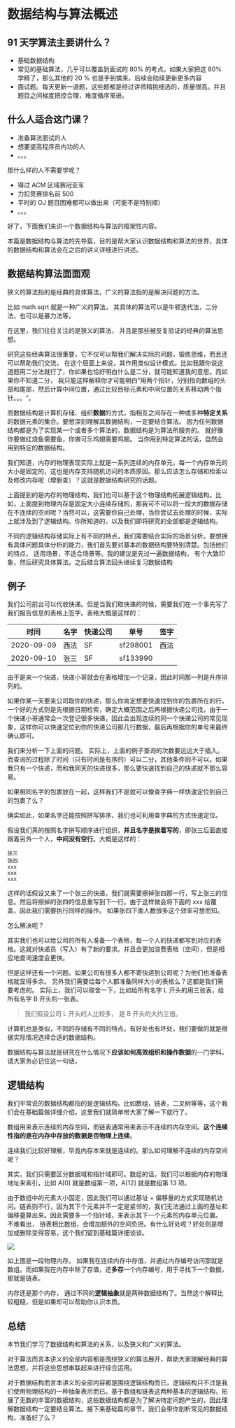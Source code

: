 # 数据结构与算法概述

## 91 天学算法主要讲什么？

- 基础数据结构
- 常见的基础算法，几乎可以覆盖到面试的 80% 的考点。如果大家把这 80% 学精了，那么其他的 20 % 也是手到擒来。后续会陆续更新更多内容
- 面试题。每天更新一道题，这些题都是经过讲师精挑细选的，质量很高。并且题目之间梯度把控合理，难度循序渐进。

## 什么人适合这门课？

- 准备算法面试的人
- 想要提高程序员内功的人
- 。。。

那什么样的人不需要学呢？

- 得过 ACM 区域赛冠亚军
- 力扣竞赛排名前 500
- 平时的 OJ 题目困难都可以做出来（可能不是特别顺）
- 。。。

好了，下面我们来讲一个数据结构与算法的框架性内容。

本篇是数据结构与算法的先导篇，目的是帮大家认识数据结构和算法的世界，具体的数据结构和算法会在之后的讲义详细进行讲述。

## 数据结构算法面面观

狭义的算法指的是经典的具体算法，广义的算法指的是解决问题的方法。

比如 math.sqrt 就是一种广义的算法， 其具体的算法可以是牛顿迭代法，二分法，也可以是暴力法等。

在这里，我们往往关注的是狭义的算法， 并且是那些被反复验证的经典的算法思想。

研究这些经典算法很重要，它不仅可以帮我们解决实际的问题，锻炼思维，而且还可以帮助我们交流， 在这个层面上来说，其作用类似设计模式。比如我跟你说这道题用二分法就行了，你如果也恰好明白什么是二分，就可能知道我的意思。而如果你不知道二分， 我只能这样解释你才可能明白”用两个指针，分别指向数组的头部和尾部，然后计算中间位置，通过比较目标元素和中间位置的关系移动两个指针。。。“。

而数据结构是计算机存储、组织**数据**的方式，指相互之间存在一种或多种**特定关系**的数据元素的集合。要想深刻理解其数据结构，一定要结合算法。 因为任何数据结构都是为了实现某一个或者多个算法的，数据结构是为算法所服务的。 就好像你要做红烧鱼需要鱼，你做可乐鸡翅需要鸡翅。 当你用到特定算法的话，自然会用到特定的数据结构。

我们知道，内存的物理表现实际上就是一系列连续的内存单元，每一个内存单元的大小是固定的，这也是内存支持随机访问的本质原因。那么应该怎么存储和检索以及修改内存呢（增删查）？这就是数据结构研究的话题。

上面提到的是内存的物理结构，我们也可以基于这个物理结构拓展逻辑结构。比如，上面提到物理内存是固定大小连续存储的，那我可不可以将一段大的数据存储在不连续的空间呢？当然可以，这需要你自己处理，当你尝试去处理的时候，实际上就涉及到了逻辑结构。你所知道的，以及我们即将研究的全部都是逻辑结构。

不同的逻辑结构存储实际上有不同的特点，我们需要结合实际的场景分析。要想拥有具体问题具体分析的能力，我们首先要对基本的数据结构要特别清楚。包括他们的特点， 适用场景，不适合场景等。我的建议是先过一遍数据结构， 有个大致印象，然后研究具体算法。之后结合算法回头继续复习数据结构.

## 例子

我们公司前台可以代收快递。但是当我们取快递的时候，需要我们在一个事先写了我们报告信息的表格上签字。表格大概是这样的：

| 时间       | 名字 | 快递公司 | 单号     | 签字 |
| ---------- | ---- | -------- | -------- | ---- |
| 2020-09-09 | 西法 | SF       | sf298001 | 西法 |
| 2020-09-10 | 张三 | SF       | sf133990 |      |

由于是来一个快递，快递小哥就会在表格增加一个记录，因此时间那一列是升序排列的。

如果你某一天要来公司取你的快递，那么你肯定想要快速找到你的包裹所在的行。一个好的方式则是先根据日期检索，确定大概范围之后再根据快递公司找，由于一个快递小哥通常会一次登记很多快递，因此会出现连续的同一个快递公司的常见现象，这样你可以快速定位到你的快递公司那几行数据，最后再根据你的单号来最终确认即可。

我们来分析一下上面的问题。 实际上，上面的例子查询的次数要远远大于插入。而查询的过程除了时间（只有时间是有序的）可以二分，其他条件则不可以。如果我只有一个快递，而和我同天的快递很多，那么要快速找到自己的快递就不那么容易。

如果相同名字的包裹放在一起，这样我们不是就可以像查字典一样快速定位到自己的包裹了么？

确实如此，如果名字还能按照拼写排序，我们也可利用查字典的方式快速定位。

假设我们真的按照名字拼写顺序进行组织，**并且名字是挨着写的**，即张三后面直接跟着另外一个人，**中间没有空行**。大概是这样的：

```
张三
张四
xxx
xxx
xxx
```

这样的话假设又来了一个张三的快递，我们就需要擦掉张四那一行，写上张三的信息。然后将擦掉的张四的信息重写到下一行。由于这样做会将下面的 xxx 给覆盖，因此我们需要执行同样的操作。 如果张四下面人数很多这个效率可想而知。

怎么解决呢？

其实我们也可以给公司的所有人准备一个表格，每一个人的快递都写到对应的表格。这就对快递员（写入）有了新的要求。并且会更加浪费表格（空间），但是相应地查询速度会更快。

但是这样还有一个问题。如果公司有很多人都不寄快递到公司呢？为他们也准备表格就显得多余。 另外我们需要给每个人都准备同样大小的表格么？这都是我们需要考虑的。 实际上，我们可以取舍一下，比如给所有名字 L 开头的用三张表，给所有名字 B 开头的一张表。

> 我们假设公司 L 开头的人比较多， 是 B 开头的大约三倍。

计算机也是类似，不同的存储有不同的特点。有好处也有坏处，我们要做的就是根据实际情况选择合适的数据结构。

数据结构与算法就是研究在什么情况下**应该如何高效组织和操作数据**的一门学科。请大家务必记住这一句话。

## 逻辑结构

我们平常说的数据结构都指的是逻辑结构。比如数组，链表，二叉树等等，这个我们会在基础篇做详细介绍。这里我们就简单带大家了解一下就行了。

数组用来表示连续的内存空间，而链表通常用来表示不连续的内存空间。**这个连续性指的是在内存中存放的数据是否物理上连续**。

连续我们比较好理解，毕竟内存本来就是连续的。那么如何理解不连续的内存空间呢？

其实，我们只需要区分数据域和指针域即可。数组的话，我们可以根据内存的物理地址来索引，比如 A[0] 就是数组第一项，A[12] 就是数组第 13 项。

由于数组中的元素大小固定，因此我们可以通过基址 + 偏移量的方式实现随机访问。链表则不行，因为其下个元素并不一定是紧邻的，我们无法通过上面的基址和偏移量算出来。因此需要多一个指针域，来表示其下一个元素的内存单元位置。 不难看出， 链表相比数组，会增加额外的空间负担。有什么好处呢？好处则是增加或删除变得容易，这个我们留到基础篇详细谈谈。

![](https://cdn.jsdelivr.net/gh/azl397985856/cdn/2020-10-22/1603338453129-image.png)

如上图是一段物理内存。 如果我在连续内存中存值，并通过内存编号访问那就是数组。而如果我在内存中除了存值，还**多存**一个内存编号，用于寻找下一个数据，那就是链表。

内存还是那个内存， 通过不同的**逻辑抽象**就是两种数据结构了。当然这个解释比较粗糙，但是如果却可以帮助你认识本质。

## 总结

本节我们学习了数据结构和算法的关系，以及狭义和广义的算法。

对于算法而言本讲义的全部内容都是围绕狭义的算法展开，帮助大家理解经典的算法思想，并将这些思想串联起来进行综合运用。

对于数据结构而言本讲义的全部内容都是围绕逻辑结构而已，逻辑结构只不过是我们使用物理结构的一种抽象表示而已。基于数组和链表这两种基本的逻辑结构，拓展了无数的丰富的数据结构，这些数据结构都是为了解决特定问题产生的，因此理解数据结构一定要结合算法。接下来基础篇的章节，我们会带你剖析常见的数据结构，准备好了么？
